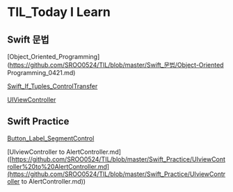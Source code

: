 # TIL_Today I Learn



## Swift 문법



[Object_Oriented_Programming](https://github.com/SROO0524/TIL/blob/master/Swift_문법/Object-Oriented Programming_0421.md)

[Swift_If_Tuples_ControlTransfer](https://github.com/SROO0524/TIL/blob/master/Swift_문법/Swift_IF_Tuples_ControlTransfer_0427.md)

[UIViewController](https://github.com/SROO0524/TIL/blob/master/Swift_문법/UIViewController_0427.md)



## Swift Practice

[Button_Label_SegmentControl](https://github.com/SROO0524/TIL/blob/master/Swift_Practice/Button_Label_SegmentControl_Practice_0426.md)

[UIviewController to AlertController.md]([https://github.com/SROO0524/TIL/blob/master/Swift_Practice/UIviewController%20to%20AlertController.md](https://github.com/SROO0524/TIL/blob/master/Swift_Practice/UIviewController to AlertController.md))

















  
